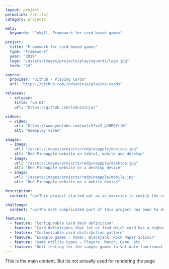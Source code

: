 ```yaml
---
layout: project
permalink: /:title/
category: projects

meta:
  keywords: "Jekyll, Framework for card based games"

project:
  title: "Framework for card based games"
  type: "Framework"
  year: "2019"
  logo: "/assets/images/projects/playingcards/logo.jpg"
  tech: "C#"

source:
  provider: "Github - Playing Cards"
  url: "https://github.com/indusninja/playing-cards"

releases:
  - release:
    title: "v0.01"
    url: "https://github.com/indusninja/"

videos:
  - video:
    url: "https://www.youtube.com/watch?v=Z_gJ8ROYrlM"
    alt: "Gameplay video"

images:
  - image:
    url: "/assets/images/projects/redpineapple/devices.jpg"
    alt: "Red Pineapple website on tablet, mobile and desktop"
  - image:
    url: "/assets/images/projects/redpineapple/desktop.jpg"
    alt: "Red Pineapple website on a desktop device"
  - image:
    url: "/assets/images/projects/redpineapple/mobile.jpg"
    alt: "Red Pineapple website on a mobile device"

description:
  content: "<p>This project started out as an exercise to codify the <em>Poker</em> game, which has led down a spiraling path of abstractions to a much more generic card game framework. The current implementation defines the game and cards in such a way so as to support different kinds of card decks, card distribution algorithms, individual card effects and player hand evaluations. The project is not completed, and work on it is ongoing.</p><p>The project is also accompanied by few sample games demonstrating the use of the library - <em>Poker</em>, <em>Blackjack</em>, <em>Rock Paper Scissor</em>.</p>"

challenge:
  content: "<p>The most complicated part of this project has been to define the interfaces and classes well enough to allow for the definition of as many varied card games as possible. It remains to be seen if the current structure is robust enough to do so or not as only a handful examples have been implemented.</p>"

features:
  - feature: "Configurable card deck definition"
  - feature: "Card definitions that let us find which card has a higher value"
  - feature: "Customizable card distribution pattern"
  - feature: "Example games - Poker, Blackjack, Rock Paper Scissor"
  - feature: "Game utility types - Players, Match, Game, etc."
  - feature: "Unit testing for the sample games to validate functionality of the library"
---
```

<p>This is the main content. But its not actually used for rendering the page</p>
